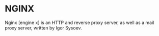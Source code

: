 # NGINX

Nginx [engine x] is an HTTP and reverse proxy server, as well as a mail proxy server, written by Igor Sysoev.

